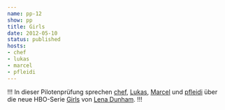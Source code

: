 ```yaml
---
name: pp-12
show: pp
title: Girls
date: 2012-05-10
status: published
hosts:
- chef
- lukas
- marcel
- pfleidi
---
```

!!!
In dieser Pilotenprüfung sprechen [chef](https://twitter.com/grischder), [Lukas](https://twitter.com/blubser), [Marcel](https://twitter.com/xartas) und [pfleidi](https://twitter.com/pfleidi) über die neue HBO-Serie [Girls](http://www.imdb.com/title/tt1723816/) von [Lena Dunham](http://en.wikipedia.org/wiki/Lena_Dunham).
!!!

